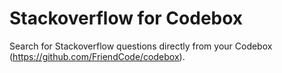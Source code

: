 Stackoverflow for Codebox
========================

Search for Stackoverflow questions directly from your Codebox (https://github.com/FriendCode/codebox).
